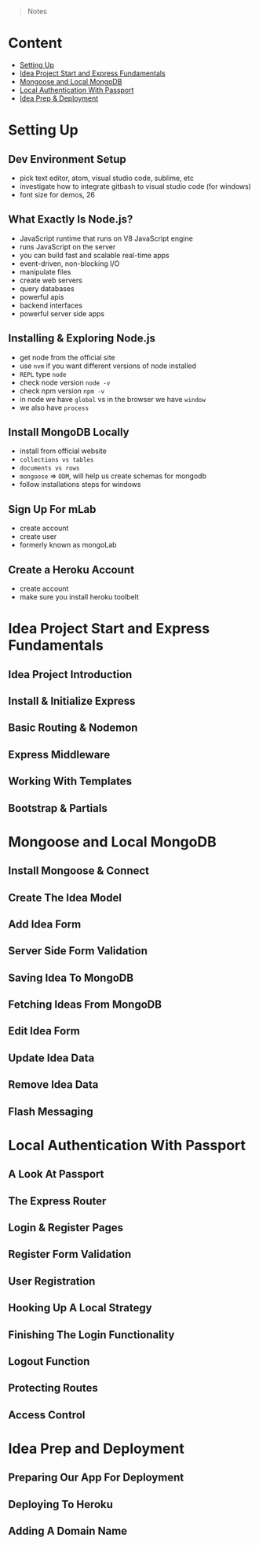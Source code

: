> Notes

# Content

- [Setting Up](#setting-up)
- [Idea Project Start and Express Fundamentals](#idea-project-start-and-express-fundamentals)
- [Mongoose and Local MongoDB](#mongoose-and-local-mongodb)
- [Local Authentication With Passport](#local-authentication-with-passport)
- [Idea Prep & Deployment](#idea-prep-and-deployment)

# Setting Up

## Dev Environment Setup

- pick text editor, atom, visual studio code, sublime, etc
- investigate how to integrate gitbash to visual studio code (for windows)
- font size for demos, 26

## What Exactly Is Node.js?

- JavaScript runtime that runs on V8 JavaScript engine
- runs JavaScript on the server
- you can build fast and scalable real-time apps
- event-driven, non-blocking I/O
- manipulate files
- create web servers
- query databases
- powerful apis
- backend interfaces
- powerful server side apps

## Installing & Exploring Node.js

- get node from the official site
- use `nvm` if you want different versions of node installed
- `REPL` type `node`
- check node version `node -v`
- check npm version `npm -v`
- in node we have `global` vs in the browser we have `window`
- we also have `process`

## Install MongoDB Locally

- install from official website
- `collections vs tables`
- `documents vs rows`
- `mongoose` => `ODM`, will help us create schemas for mongodb
- follow installations steps for windows

## Sign Up For mLab

- create account
- create user
- formerly known as mongoLab

## Create a Heroku Account

- create account
- make sure you install heroku toolbelt

# Idea Project Start and Express Fundamentals

## Idea Project Introduction
## Install & Initialize Express
## Basic Routing & Nodemon
## Express Middleware
## Working With Templates
## Bootstrap & Partials

# Mongoose and Local MongoDB

## Install Mongoose & Connect
## Create The Idea Model
## Add Idea Form
## Server Side Form Validation
## Saving Idea To MongoDB
## Fetching Ideas From MongoDB
## Edit Idea Form
## Update Idea Data
## Remove Idea Data
## Flash Messaging

# Local Authentication With Passport

## A Look At Passport
## The Express Router
## Login & Register Pages
## Register Form Validation
## User Registration
## Hooking Up A Local Strategy
## Finishing The Login Functionality
## Logout Function
## Protecting Routes
## Access Control

# Idea Prep and Deployment

## Preparing Our App For Deployment
## Deploying To Heroku
## Adding A Domain Name
